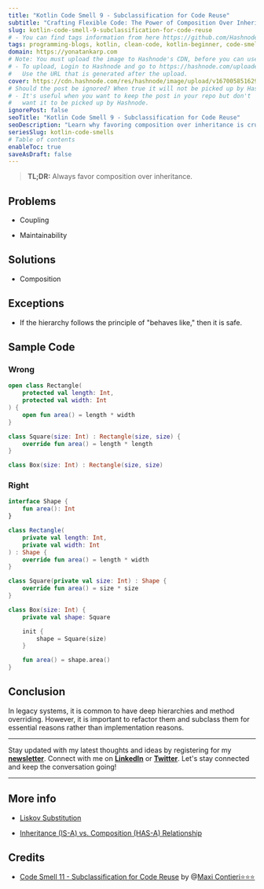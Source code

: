 ```yaml
---
title: "Kotlin Code Smell 9 - Subclassification for Code Reuse"
subtitle: "Crafting Flexible Code: The Power of Composition Over Inheritance"
slug: kotlin-code-smell-9-subclassification-for-code-reuse
# - You can find tags information from here https://github.com/Hashnode/support/blob/main/misc/tags.json
tags: programming-blogs, kotlin, clean-code, kotlin-beginner, code-smell-1
domain: https://yonatankarp.com
# Note: You must upload the image to Hashnode's CDN, before you can use it here.
# - To upload, Login to Hashnode and go to https://hashnode.com/uploader
#   Use the URL that is generated after the upload.
cover: https://cdn.hashnode.com/res/hashnode/image/upload/v1670058516294/akzymQD_J.jpeg
# Should the post be ignored? When true it will not be picked up by Hashnode.
# - It's useful when you want to keep the post in your repo but don't
#   want it to be picked up by Hashnode.
ignorePost: false
seoTitle: "Kotlin Code Smell 9 - Subclassification for Code Reuse"
seoDescription: "Learn why favoring composition over inheritance is crucial for code reuse. Refactor legacy systems for maintainability and reduced coupling."
seriesSlug: kotlin-code-smells
# Table of contents
enableToc: true
saveAsDraft: false
---
```


> **TL;DR:** Always favor composition over inheritance.

## Problems

* Coupling
    
* Maintainability
    

## Solutions

* Composition
    

## Exceptions

* If the hierarchy follows the principle of "behaves like," then it is safe.
    

## Sample Code

### Wrong

```kotlin
open class Rectangle(
    protected val length: Int,
    protected val width: Int
) {
    open fun area() = length * width
}

class Square(size: Int) : Rectangle(size, size) {
    override fun area() = length * length
}

class Box(size: Int) : Rectangle(size, size)
```

### Right

```kotlin
interface Shape {
    fun area(): Int
}

class Rectangle(
    private val length: Int,
    private val width: Int
) : Shape {
    override fun area() = length * width
}

class Square(private val size: Int) : Shape {
    override fun area() = size * size
}

class Box(size: Int) {
    private val shape: Square

    init {
        shape = Square(size)
    }

    fun area() = shape.area()
}
```

## Conclusion

In legacy systems, it is common to have deep hierarchies and method overriding. However, it is important to refactor them and subclass them for essential reasons rather than implementation reasons.

---

Stay updated with my latest thoughts and ideas by registering for my [**newsletter**](https://yonatankarp.com/newsletter). Connect with me on [**LinkedIn**](https://www.linkedin.com/in/yonatankarp/) or [**Twitter**](https://twitter.com/yonatan_karp). Let's stay connected and keep the conversation going!

---

## More info

* [Liskov Substitution](https://en.wikipedia.org/wiki/Liskov_substitution_principle)
    
* [Inheritance (IS-A) vs. Composition (HAS-A) Relationship](https://www.w3resource.com/java-tutorial/inheritance-composition-relationship.php)
    

## Credits

* [Code Smell 11 - Subclassification for Code Reuse](https://maximilianocontieri.com/code-smell-11-subclassification-for-code-reuse) by @[Maxi Contieri⭐⭐⭐](@mcsee)

